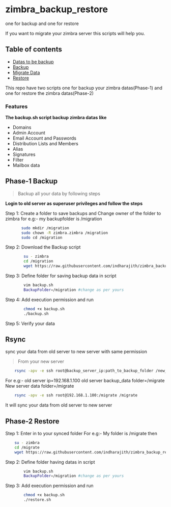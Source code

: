 # zimbra_backup_restore
one for backup and one for restore

If you want to migrate your zimbra server this scripts will help you.

## Table of contents

- [Datas to be backup](#Features)
- [Backup](#Phase-1--Backup)
- [Migrate Data](#Rsync)
- [Restore](#Phase-2--Restore)

This repo have two scripts one for backup your zimbra datas(Phase-1) and one for restore the zimbra datas(Phase-2)

### Features
**The backup.sh script backup zimbra datas like**
- Domains
- Admin Account
- Email Account and Passwords
- Distribution Lists and Members
- Alias
- Signatures
- Filter
- Mailbox data

## Phase-1  Backup 
>Backup all your data by following steps

**Login to old server as superuser privileges and follow the steps**

Step 1: Create a folder to save backups and Change owner of the folder to zimbra
        for e.g:- my backupfolder is /migration        
 ```bash 
        sudo mkdir /migration
        sudo chown -R zimbra.zimbra /migration
        sudo cd /migration
```

Step 2: Download the Backup script
```bash
        su - zimbra
        cd /migration
        wget https://raw.githubusercontent.com/indharajith/zimbra_backup_restore/master/backup.sh
```

Step 3: Define folder for saving backup data in script

```bash
        vim backup.sh
        BackupFolder=/migration #change as per yours
```
Step 4: Add execution permission and run

```bash
        chmod +x backup.sh
        ./backup.sh
```
Step 5: Verify your data


## Rsync

sync your data from old server to new server with same permission

>From your new server

```bash
	rsync -apv -e ssh root@backup_server_ip:path_to_backup_folder /new_server_path
```
For e.g:- 
old server ip=192.168.1.100
old server backup_data folder=/migrate
New server data folder=/migrate
		
```bash
	rsync -apv -e ssh root@192.168.1.100:/migrate /migrate
```
It will sync your data from old server to new server
	

## Phase-2  Restore

Step 1: Enter in to your synced folder
	For e.g:- My folder is /migrate then
		
```bash
	su - zimbra
	cd /migrate
	wget https://raw.githubusercontent.com/indharajith/zimbra_backup_restore/master/restore.sh
```

Step 2: Define folder having datas in script

```bash
    	vim backup.sh
    	BackupFolder=/migration #change as per yours
```

Step 3: Add execution permission and run

```bash
        chmod +x backup.sh
        ./restore.sh
```






